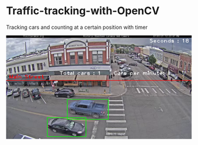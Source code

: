 # Traffic-tracking-with-OpenCV
Tracking cars and counting at a certain position with timer

![image](/Tracking.PNG)